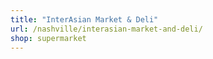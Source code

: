 ```yaml
---
title: "InterAsian Market & Deli"
url: /nashville/interasian-market-and-deli/
shop: supermarket
---
```


